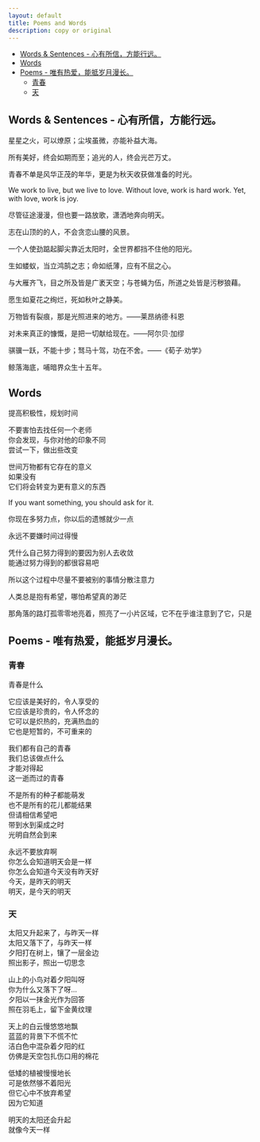 ```yaml
---
layout: default
title: Poems and Words
description: copy or original
---
```


<!-- @import "[TOC]" {cmd="toc" depthFrom=1 depthTo=6 orderedList=false} -->

<!-- code_chunk_output -->

- [Words & Sentences - 心有所信，方能行远。](#words--sentences---心有所信方能行远)
- [Words](#words)
- [Poems - 唯有热爱，能抵岁月漫长。](#poems---唯有热爱能抵岁月漫长)
  - [青春](#青春)
  - [天](#天)

<!-- /code_chunk_output -->


## Words & Sentences - 心有所信，方能行远。

星星之火，可以燎原；尘埃虽微，亦能补益大海。

所有美好，终会如期而至；追光的人，终会光芒万丈。

青春不单是风华正茂的年华，更是为秋天收获做准备的时光。

We work to live, but we live to love. Without love, work is hard work. Yet, with love, work is joy.

尽管征途漫漫，但也要一路放歌，潇洒地奔向明天。

志在山顶的的人，不会贪恋山腰的风景。

一个人使劲踮起脚尖靠近太阳时，全世界都挡不住他的阳光。

生如蝼蚁，当立鸿鹄之志；命如纸薄，应有不屈之心。

与大雁齐飞，目之所及皆是广袤天空；与苍蝇为伍，所道之处皆是污秽狼藉。

愿生如夏花之绚烂，死如秋叶之静美。

万物皆有裂痕，那是光照进来的地方。——莱昂纳德·科恩

对未来真正的慷慨，是把一切献给现在。——阿尔贝·加缪

骐骥一跃，不能十步；驽马十驾，功在不舍。——《荀子·劝学》

鲸落海底，哺暗界众生十五年。

## Words

提高积极性，规划时间<br>

不要害怕去找任何一个老师<br>
你会发现，与你对他的印象不同<br>
尝试一下，做出些改变<br>

世间万物都有它存在的意义<br>
如果没有<br>
它们将会转变为更有意义的东西<br>

If you want something, you should ask for it.<br>

你现在多努力点，你以后的遗憾就少一点<br>

永远不要嫌时间过得慢<br>

凭什么自己努力得到的要因为别人去收敛<br>
能通过努力得到的都很容易吧<br>

所以这个过程中尽量不要被别的事情分散注意力<br>

人类总是抱有希望，哪怕希望真的渺茫<br>

那角落的路灯孤零零地亮着，照亮了一小片区域，它不在乎谁注意到了它，只是<br>

## Poems - 唯有热爱，能抵岁月漫长。

### 青春

青春是什么<br>

它应该是美好的，令人享受的<br>
它应该是珍贵的，令人怀念的<br>
它可以是炽热的，充满热血的<br>
它也是短暂的，不可重来的<br>

我们都有自己的青春<br>
我们总该做点什么<br>
才能对得起<br>
这一逝而过的青春<br>

不是所有的种子都能萌发<br>
也不是所有的花儿都能结果<br>
但请相信希望吧<br>
带到水到渠成之时<br>
光明自然会到来<br>

永远不要放弃啊<br>
你怎么会知道明天会是一样<br>
你怎么会知道今天没有昨天好<br>
今天，是昨天的明天<br>
明天，是今天的明天<br>

### 天

太阳又升起来了，与昨天一样<br>
太阳又落下了，与昨天一样<br>
夕阳打在树上，镶了一层金边<br>
照出影子，照出一切思念<br>

山上的小鸟对着夕阳叫呀<br>
你为什么又落下了呀...<br>
夕阳以一抹金光作为回答<br>
照在羽毛上，留下金黄纹理<br>

天上的白云慢悠悠地飘<br>
蓝蓝的背景下不慌不忙<br>
洁白色中混杂着夕阳的红<br>
仿佛是天空包扎伤口用的棉花<br>

低矮的植被慢慢地长<br>
可是依然够不着阳光<br>
但它心中不放弃希望<br>
因为它知道<br>

明天的太阳还会升起<br>
就像今天一样<br>